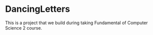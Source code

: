 # DancingLetters

This is a project that we build during taking Fundamental of Computer Science 2 course.
